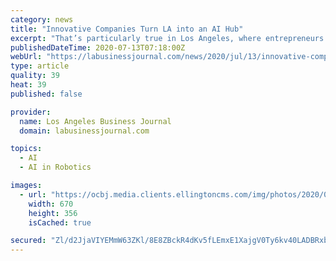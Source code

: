 ```yaml
---
category: news
title: "Innovative Companies Turn LA into an AI Hub"
excerpt: "That’s particularly true in Los Angeles, where entrepreneurs with vivid imaginations and start ups with fresh approaches are turning the region into an AI hub for everything from media content ..."
publishedDateTime: 2020-07-13T07:18:00Z
webUrl: "https://labusinessjournal.com/news/2020/jul/13/innovative-companies-turn-la-ai-hub/"
type: article
quality: 39
heat: 39
published: false

provider:
  name: Los Angeles Business Journal
  domain: labusinessjournal.com

topics:
  - AI
  - AI in Robotics

images:
  - url: "https://ocbj.media.clients.ellingtoncms.com/img/photos/2020/07/09/PG01_AI_0713_inVia-robots-warehouse_t670.jpg?b3f6a5d7692ccc373d56e40cf708e3fa67d9af9d"
    width: 670
    height: 356
    isCached: true

secured: "Zl/d2JjaVIYEMmW63ZKl/8E8ZBckR4dKv5fLEmxE1XajgV0Ty6kv40LADBRxbvVR81wZUKonqop0n9Qxe64owoe8nSxuDrZidP4enj2BX9F846NsHsZDKKcCKax1Q49czRUaxoDIPklClVnhsQWHf5HJ3UfQMA9kLqbEq5i9JODKfZecgeWGNqxz/Jehq1oTcMW1JiPUQ6Huoeoq1CNZQL1/UbqHMgIbAgnTNxBWyqppz284xBgr5p1CEdTmOybY3ySIVnzeWYmGi9k3nr6eCx4/AN6wPC6lkjC3rwQT3YfmGnL5tKgOHtT80i2EU26o7KgLBFATdeGYZUYmsRbn9w==;bgpY+UDH8tWOqAnUXh79Ug=="
---
```


